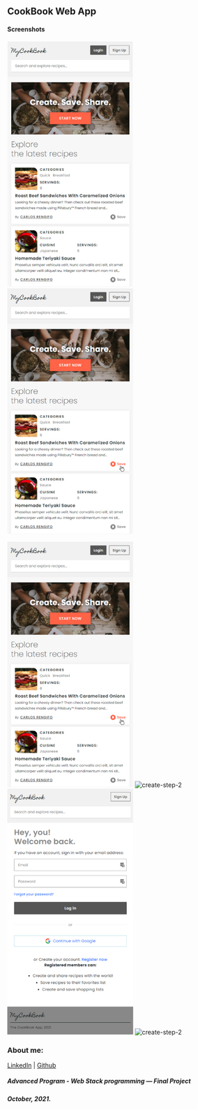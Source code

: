 ## CookBook Web App

#### Screenshots

![index-page](https://github.com/tatsOre/cookbook/blob/master/client/public/readme_assets/01_Index.jpg "Index Page") ![save-favorites](https://github.com/tatsOre/cookbook/blob/master/client/public/readme_assets/02_Save_Favs.jpg "Save Favorites")

![create-step-1](https://github.com/tatsOre/cookbook/blob/master/client/public/readme_assets/02_Save_Favs.jpg "Create Step One") ![create-step-2](image2.png "Create Step Two")
![create-step-1](https://github.com/tatsOre/cookbook/blob/master/client/public/readme_assets/05_Login_Page.jpg "Create Step One") ![create-step-2](image2.png "Create Step Two")

### About me:

[LinkedIn](https://www.linkedin.com/in/tatiana-orejuela-zapata/) | [Github](https://github.com/tatsOre)

##### Advanced Program - Web Stack programming ― Final Project

##### October, 2021.
